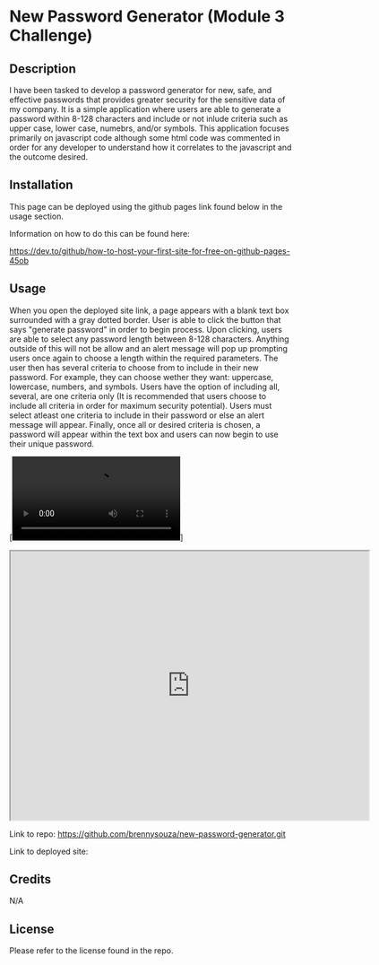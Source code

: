 # New Password Generator (Module 3 Challenge)

## Description 
I have been tasked to develop a password generator for new, safe, and effective passwords that provides greater security for the sensitive data of my company. It is a simple application where users are able to generate a password within 8-128 characters and include or not inlude criteria such as upper case, lower case, numebrs, and/or symbols. 
This application focuses primarily on javascript code although some html code was commented in order for any developer to understand how it correlates to the javascript and the outcome desired. 

## Installation
This page can be deployed using the github pages link found below in the usage section.

Information on how to do this can be found here:

https://dev.to/github/how-to-host-your-first-site-for-free-on-github-pages-45ob

## Usage 
When you open the deployed site link, a page appears with a blank text box surrounded with a gray dotted border. User is able to click the
button that says "generate password" in order to begin process. Upon clicking, users are able to select any password length between 8-128 characters. Anything outside of this will not be allow and an alert message will pop up prompting users once again to choose a length within the required parameters. The user then has several criteria to choose from to include in their new password. For example, they can choose wether they want: uppercase, lowercase, numbers, and symbols. Users have the option of including all, several, are one criteria only (It is recommended that users choose to include all criteria in order for maximum security potential). Users must select atleast one criteria to include in their password or else an alert message will appear. Finally, once all or desired criteria is chosen, a password will appear within the text box and users can now begin to use their unique password. 

[![Watch the video](/Users/brennysouza/bootcamp/new-password-generator/Video/PasswordGeneratorLive.webm)]

<iframe src="https://drive.google.com/file/d/1iEyNSMNQtIgvfZqL7_3GxYlhFLhDQA2d/preview" width="640" height="480"></iframe>

Link to repo:
https://github.com/brennysouza/new-password-generator.git

Link to deployed site:


## Credits
N/A

## License
Please refer to the license found in the repo. 


